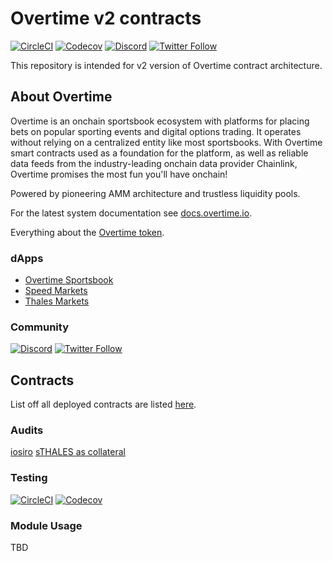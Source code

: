 # Overtime v2 contracts

[![CircleCI](https://circleci.com/gh/thales-markets/contracts-v2/tree/main.svg?style=svg)](https://circleci.com/gh/thales-markets/contracts-v2/tree/main)
[![Codecov](https://codecov.io/gh/thales-markets/contracts-v2/branch/main/graph/badge.svg?token=M2e5X0vJRQ)](https://codecov.io/gh/thales-markets/contracts-v2)
[![Discord](https://img.shields.io/discord/906484044915687464.svg?color=768AD4&label=discord&logo=https%3A%2F%2Fdiscordapp.com%2Fassets%2F8c9701b98ad4372b58f13fd9f65f966e.svg)](http://discord.gg/overtime-io)
[![Twitter Follow](https://img.shields.io/twitter/follow/Overtime.svg?label=Overtime&style=social)](https://x.com/overtime_io)

This repository is intended for v2 version of Overtime contract architecture.

## About Overtime

Overtime is an onchain sportsbook ecosystem with platforms for placing bets on popular sporting events and digital options trading. It operates without relying on a centralized entity like most sportsbooks. With Overtime smart contracts used as a foundation for the platform, as well as reliable data feeds from the industry-leading onchain data provider Chainlink, Overtime promises the most fun you'll have onchain!

Powered by pioneering AMM architecture and trustless liquidity pools.

For the latest system documentation see [docs.overtime.io](https://docs.overtime.io/).

Everything about the [Overtime token](https://overtime.io/over-token).

### dApps

- [Overtime Sportsbook](https://overtimemarkets.xyz/)
- [Speed Markets](https://speedmarkets.xyz/)
- [Thales Markets](https://thalesmarket.io/)

### Community

[![Discord](https://img.shields.io/discord/906484044915687464.svg?color=768AD4&label=discord&logo=https%3A%2F%2Fdiscordapp.com%2Fassets%2F8c9701b98ad4372b58f13fd9f65f966e.svg)](http://discord.gg/overtime-io)
[![Twitter Follow](https://img.shields.io/twitter/follow/Overtime.svg?label=Overtime&style=social)](https://x.com/overtime_io)

## Contracts

List off all deployed contracts are listed [here](https://v2.contracts.overtime.io/).

### Audits

[iosiro](https://iosiro.com/audits/thales-sports-ammv2-smart-contract-audit)
[sTHALES as collateral](https://iosiro.com/audits/staked-thales-betting-proxy-smart-contract-audit)

### Testing

[![CircleCI](https://circleci.com/gh/thales-markets/contracts-v2/tree/main.svg?style=svg)](https://circleci.com/gh/thales-markets/contracts-v2/tree/main)
[![Codecov](https://codecov.io/gh/thales-markets/contracts-v2/branch/main/graph/badge.svg?token=M2e5X0vJRQ)](https://codecov.io/gh/thales-markets/contracts-v2)

### Module Usage

TBD
